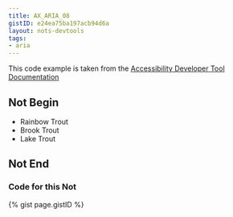 ```yaml
---
title: AX_ARIA_08
gistID: e24ea75ba197acb94d6a
layout: nots-devtools
tags:
- aria
---
```

<p>This code example is taken from the <a href="https://github.com/GoogleChrome/accessibility-developer-tools/wiki/Audit-Rules">Accessibility Developer Tool Documentation</a></p>

<h2 aria-describedby="{{ page.gistID }}">Not Begin</h2>
<div class="rendered-not">
<!-- Bad: the radiogroup role must own elements with role radio -->
<ul role="radiogroup" aria-labelledby="foo"> 
    <li id="radio1" tabindex="-1">Rainbow Trout</li> 
    <li id="radio2" tabindex="-1">Brook Trout</li>
    <li id="radio3" tabindex="0">Lake Trout</li>
</ul>
</div> <!-- rendered-not -->

<h2 aria-describedby="{{ page.gistID }}">Not End</h2>

<h3 aria-describedby="{{ page.gistID }}">Code for this Not</h3>
{% gist page.gistID %}